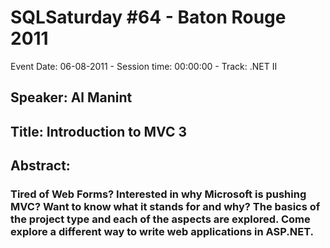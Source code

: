 # SQLSaturday #64 - Baton Rouge 2011
Event Date: 06-08-2011 - Session time: 00:00:00 - Track: .NET II
## Speaker: Al Manint
## Title: Introduction to MVC 3
## Abstract:
### Tired of Web Forms?  Interested in why Microsoft is pushing MVC?  Want to know what it stands for and why?  The basics of the project type and each of the aspects are explored.  Come explore a different way to write web applications in ASP.NET.
